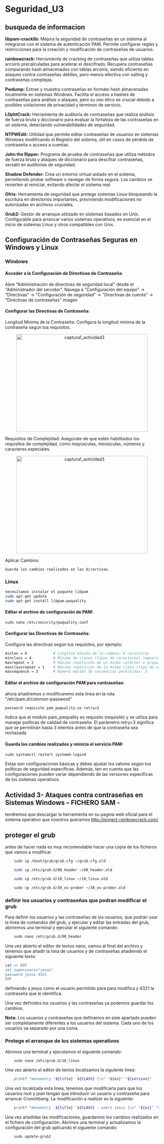 # Seguridad_U3
## busqueda de informacion
**libpam-cracklib:** Mejora la seguridad de contraseñas en un sistema al integrarse con el sistema de autenticación PAM. Permite configurar reglas y restricciones para la creación y modificación de contraseñas de usuarios.

**rainbowcrack:** Herramienta de cracking de contraseñas que utiliza tablas arcoíris precalculadas para acelerar el descifrado. Recupera contraseñas comparando hash almacenados con tablas arcoíris, siendo eficiente en ataques contra contraseñas débiles, pero menos efectiva con salting y contraseñas complejas.

**Pwdump:** Extrae y muestra contraseñas en formato hash almacenadas localmente en sistemas Windows. Facilita el acceso a hashes de contraseñas para análisis o ataques, pero su uso ético es crucial debido a posibles violaciones de privacidad y términos de servicio.

**L0phtCrack:** Herramienta de auditoría de contraseñas que realiza análisis de fuerza bruta y diccionario para evaluar la fortaleza de las contraseñas en un sistema, detectando vulnerabilidades de seguridad.

**NTPWEdit:** Utilidad que permite editar contraseñas de usuarios en sistemas Windows modificando el Registro del sistema, útil en casos de pérdida de contraseña o acceso a cuentas.

**John the Ripper:** Programa de prueba de contraseñas que utiliza métodos de fuerza bruta y ataques de diccionario para descifrar contraseñas, versátil en auditorías de seguridad.

**Shadow Defender:** Crea un entorno virtual aislado en el sistema, permitiendo probar software o navegar de forma segura. Los cambios se revierten al reiniciar, evitando afectar el sistema real.

**Ofris:** Herramienta de seguridad que protege sistemas Linux bloqueando la escritura en directorios importantes, previniendo modificaciones no autorizadas en archivos cruciales.

**Grub2:** Gestor de arranque utilizado en sistemas basados en Unix. Configurable para arrancar varios sistemas operativos, es esencial en el inicio de sistemas Linux y otros compatibles con Unix.

## Configuración de Contraseñas Seguras en Windows y Linux
### Windows
####  Acceder a la Configuración de Directivas de Contraseña:
Abre "Administración de directivas de seguridad local" desde el "Administrador del servidor".
Navega a "Configuración del equipo" -> "Directivas" -> "Configuración de seguridad" -> "Directivas de cuenta" -> "Directivas de contraseñas"
imagen

#### Configurar las Directivas de Contraseña:
Longitud Mínima de la Contraseña:
Configura la longitud mínima de la contraseña según tus requisitos.

 <p align="center">
    <img src="imagenes/A3_3.PNG" alt="captura1_actividad3" width="430" height="318">
</p>

Requisitos de Complejidad:
Asegúrate de que estén habilitados los requisitos de complejidad, como mayúsculas, minúsculas, números y caracteres especiales.
 <p align="center">
    <img src="imagenes/A3_3.PNG" alt="captura1_actividad3" width="430" height="318">
</p>
Aplicar Cambios:

    Guarda los cambios realizados en las directivas.
### Linux

```bash
necesitamos instalar el paquete libpam
sudo apt-get update
sudo apt-get install libpam-pwquality
```
#### Editar el archivo de configuración de PAM:

```bash
sudo nano /etc/security/pwquality.conf
```
#### Configurar las Directivas de Contraseña:
Configura las directivas según tus requisitos, por ejemplo:
```bash
minlen = 8            # Longitud mínima de la cadena: 8 caracteres
minclass = 4          # Mínimo de clases (tipos de caracteres) requeridas: 4
maxrepeat = 2         # Máxima repetición de un mismo carácter o grupo: 2 veces
maxclassrepeat = 1    # Máxima repetición de la misma clase (tipo de carácter): 1 vez
maxsequence = 3       # Número máximo de secuencias permitidas: 3

```
#### Editar el archivo de configuración PAM para contraseñas:
ahora añadiremos o modificaremo esta linea en la ruta "/etc/pam.d/common-password"

```bash
password requisite pam_pwquality.so retry=3
```

Indica que el módulo pam_pwquality es requisito (requisite) y se utiliza para manejar políticas de calidad de contraseña. El parámetro retry=3 significa que se permitirán hasta 3 intentos antes de que la contraseña sea rechazada

#### Guarda los cambios realizados y reinicia el servicio PAM:

```bash
sudo systemctl restart systemd-logind
```
Estas son configuraciones básicas y debes ajustar los valores según tus políticas de seguridad específicas. Además, ten en cuenta que las configuraciones pueden variar dependiendo de las versiones específicas de los sistemas operativos.

## Actividad 3- Ataques contra contraseñas en Sistemas Windows – FICHERO SAM -
tendremos que descargar la herramienta en su pagina web oficial para el sistema operativo que nosotros queramos http://project-rainbowcrack.com/

## proteger el grub
antes de hacer nada es muy recomendable hacer una copia de los ficheros que vamos a modificar
``` bash 
    sudo cp /boot/grub/grub.cfg ~/grub.cfg.old

    sudo cp /etc/grub.d/00_header ~/00_header.old

    sudo cp /etc/grub.d/10_linux ~/10_linux.old

    sudo cp /etc/grub.d/30_os-prober ~/30_os-prober.old
```
### definir los usuarios y contraseñas que podran modificar el grub

Para definir los usuarios y las contraseñas de los usuarios, que podrán usar la línea de comandos del grub, y ejecutar y editar las entradas del grub, abriremos una terminal y ejecutar el siguiente comando:
``` bash
    sudo nano /etc/grub.d/00_header
```
Una vez abierto el editor de textos nano, vamos al final del archivo y tenemos que añadir la lista de usuarios y de contraseñas añadiendo el siguiente texto:
```bash
cat << EOF
set superusers="jesus"
password jesus 4321
EOF
```
definiendo a jesus como el usuario permitido para para modifica y 4321 la contraseña que le identifica.

Una vez definidos los usuarios y las contraseñas ya podemos guardar los cambios.

**Nota:**  Los usuarios y contraseñas que definamos en este apartado pueden ser completamente diferentes a los usuarios del sistema. Cada uno de los usuarios va separado por una coma.

### Protege el arranque de los sistemas operativos

Abrimos una terminal y ejecutamos el siguiente comando:
```bash
    sudo nano /etc/grub.d/10_linux
```
Una vez abierto el editor de textos localizamos la siguiente linea:
```bash
    printf "menuentry '${title}' ${CLASS} {\n" "${os}" "${version}"
```
Una vez localizada esta linea, tenemos que modificarla para que los usuarios root y joan tengan que introducir un usuario y contraseña para arrancar Crunchbang. La modificación a realizar es la siguiente:
```bash
    printf "menuentry '${title}' ${CLASS} --users jesus {\n" "${os}" "${version}"
```
Una vez añadidas las modificaciones, guardamos los cambios realizados en el fichero de configuración. Abrimos una terminal y actualizamos la configuración del grub aplicando el siguiente comando:
```bash
    sudo update-grub2
```


